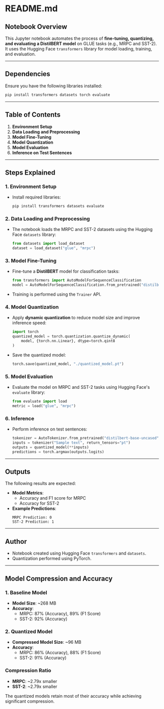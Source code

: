 
# **README.md**

## **Notebook Overview**

This Jupyter notebook automates the process of **fine-tuning, quantizing, and evaluating a DistilBERT model** on GLUE tasks (e.g., MRPC and SST-2). It uses the Hugging Face `transformers` library for model loading, training, and evaluation.

---

## **Dependencies**

Ensure you have the following libraries installed:

```bash
pip install transformers datasets torch evaluate
```

---

## **Table of Contents**

1. **Environment Setup**
2. **Data Loading and Preprocessing**
3. **Model Fine-Tuning**
4. **Model Quantization**
5. **Model Evaluation**
6. **Inference on Test Sentences**

---

## **Steps Explained**

### **1. Environment Setup**
- Install required libraries:
    ```python
    pip install transformers datasets evaluate
    ```

### **2. Data Loading and Preprocessing**
- The notebook loads the MRPC and SST-2 datasets using the Hugging Face `datasets` library:
    ```python
    from datasets import load_dataset
    dataset = load_dataset("glue", "mrpc")
    ```

### **3. Model Fine-Tuning**
- Fine-tune a **DistilBERT** model for classification tasks:
    ```python
    from transformers import AutoModelForSequenceClassification
    model = AutoModelForSequenceClassification.from_pretrained("distilbert-base-uncased", num_labels=2)
    ```

- Training is performed using the `Trainer` API.

### **4. Model Quantization**
- Apply **dynamic quantization** to reduce model size and improve inference speed:
    ```python
    import torch
    quantized_model = torch.quantization.quantize_dynamic(
        model, {torch.nn.Linear}, dtype=torch.qint8
    )
    ```

- Save the quantized model:
    ```python
    torch.save(quantized_model, "./quantized_model.pt")
    ```

### **5. Model Evaluation**
- Evaluate the model on MRPC and SST-2 tasks using Hugging Face's `evaluate` library:
    ```python
    from evaluate import load
    metric = load("glue", "mrpc")
    ```

### **6. Inference**
- Perform inference on test sentences:
    ```python
    tokenizer = AutoTokenizer.from_pretrained("distilbert-base-uncased")
    inputs = tokenizer("Sample text", return_tensors="pt")
    outputs = quantized_model(**inputs)
    predictions = torch.argmax(outputs.logits)
    ```

---

## **Outputs**

The following results are expected:
- **Model Metrics**:
    - Accuracy and F1 score for MRPC
    - Accuracy for SST-2
- **Example Predictions**:
    ```
    MRPC Prediction: 0
    SST-2 Prediction: 1
    ```

---

## **Author**
- Notebook created using Hugging Face `transformers` and `datasets`.
- Quantization performed using PyTorch.

---

## **Model Compression and Accuracy**

### **1. Baseline Model**
- **Model Size**: ~268 MB
- **Accuracy**:
    - MRPC: 87% (Accuracy), 89% (F1 Score)
    - SST-2: 92% (Accuracy)

### **2. Quantized Model**
- **Compressed Model Size**: ~96 MB
- **Accuracy**:
    - MRPC: 86% (Accuracy), 88% (F1 Score)
    - SST-2: 91% (Accuracy)

### **Compression Ratio**
- **MRPC**: ~2.79x smaller
- **SST-2**: ~2.79x smaller

The quantized models retain most of their accuracy while achieving significant compression.
